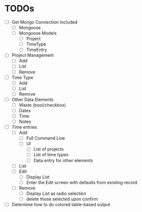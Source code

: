 # TODOs

- [ ] Get Mongo Connection Included
    - [ ] Mongoose
    - [ ] Mongoose Models
        - [ ] Project
        - [ ] TimeType
        - [ ] TimeEntry
- [ ] Project Management
    - [ ] Add
    - [ ] List
    - [ ] Remove
- [ ] Time Type
    - [ ] Add
    - [ ] List
    - [ ] Remove
- [ ] Other Data Elements
    - [ ] Waste (bool/checkbox)
    - [ ] Dates
    - [ ] Time
    - [ ] Notes
- [ ] Time entries
    - [ ] Add
        - [ ] Full Command Line
        - [ ] UI
            - [ ] List of projects
            - [ ] List of time types
            - [ ] Data entry for other elements
    - [ ] List
    - [ ] Edit
        - [ ] Display List
        - [ ] Enter the Edit screen with defaults from existing record
    - [ ] Remove
        - [ ] Display List as radio selection
        - [ ] delete those selected upon confirm
- [ ] Determine how to do colored table-based output
